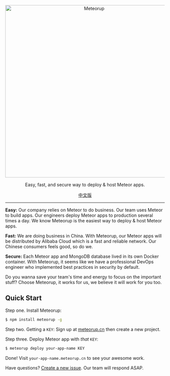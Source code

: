 <p align="center">
  <a href="http://meteorup.cn/">
    <img alt="Meteorup" src="https://github.com/meteorup/meteorup/blob/master/logo.svg?raw=true" width="546">
  </a>
</p>

<p align="center">
  Easy, fast, and secure way to deploy & host Meteor apps.
</p>

<p align="center">
  <a href="https://github.com/meteorup/meteorup/blob/master/README.zh_CN.md">中文版</a>
</p>

---

**Easy:** Our company relies on Meteor to do business. Our team uses Meteor to build apps. Our engineers deploy Meteor apps to production several times a day. We know Meteorup is the easiest way to deploy & host Meteor apps.

**Fast:** We are doing business in China. With Meteorup, our Meteor apps will be distributed by Alibaba Cloud which is a fast and reliable network. Our Chinese consumers feels good, so do we.

**Secure:** Each Meteor app and MongoDB database lived in its own Docker container. With Meteorup, it seems like we have a professional DevOps engineer who implemented best practices in security by default.

Do you wanna save your team's time and energy to focus on the important stuff? Choose Meteorup, it works for us, we believe it will work for you too.

## Quick Start

Step one. Install Meteorup:

```bash
$ npm install meteorup -g
```

Step two. Getting a `KEY`: Sign up at [meteorup.cn](http://meteorup.cn/) then create a new project.

Step three. Deploy Meteor app with _that_ `KEY`:

```bash
$ meteorup deploy your-app-name KEY
```

Done! Visit `your-app-name.meteorup.cn` to see your awesome work.

Have questions? [Create a new issue](https://github.com/meteorup/meteorup/issues). Our team will respond ASAP.
